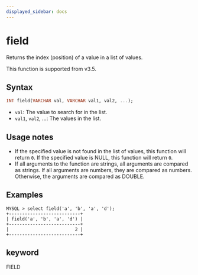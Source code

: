 ```yaml
---
displayed_sidebar: docs
---
```


# field

Returns the index (position) of a value in a list of values.

This function is supported from v3.5.

## Syntax

```Haskell
INT field(VARCHAR val, VARCHAR val1, val2, ...);
```

- `val`: The value to search for in the list.
- `val1`, `val2`, ...: The values in the list.

## Usage notes

- If the specified value is not found in the list of values, this function will return `0`. If the specified value is NULL, this function will return `0`.
- If all arguments to the function are strings, all arguments are compared as strings. If all arguments are numbers, they are compared as numbers. Otherwise, the arguments are compared as DOUBLE.

## Examples

```Plain Text
MYSQL > select field('a', 'b', 'a', 'd');
+---------------------------+
| field('a', 'b', 'a', 'd') |
+---------------------------+
|                         2 |
+---------------------------+
```

## keyword

FIELD
